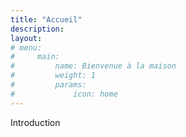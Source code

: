 ```yaml
---
title: "Accueil"
description:
layout: 
# menu:
#     main:
#         name: Bienvenue à la maison
#         weight: 1
#         params:
#             icon: home
---
```


Introduction

